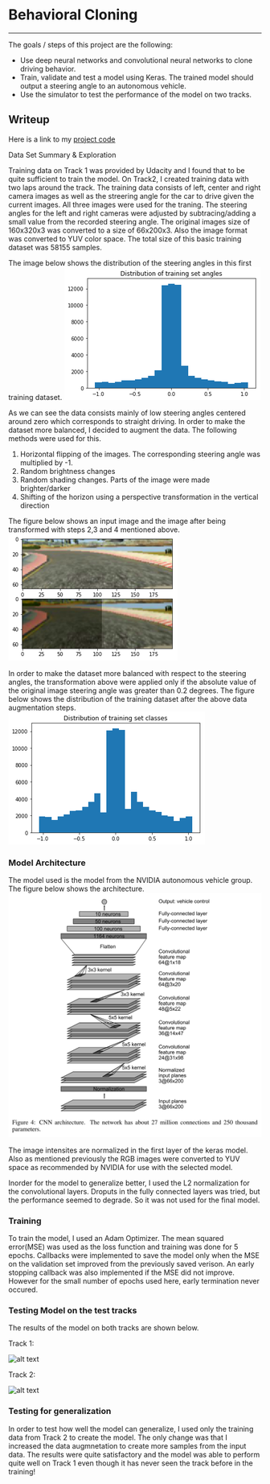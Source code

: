 # Behavioral Cloning

---

The goals / steps of this project are the following:

* Use deep neural networks and convolutional neural networks to clone driving behavior. 
* Train, validate and test a model using Keras. The trained model should output a steering angle to an autonomous vehicle.
* Use the simulator to test the performance of the model on two tracks.
 
[//]: # (Image References)

[image1]: ./Figures/Training-Distribution.png
[image2]: ./Figures/Data-augmentation.png
[image3]: ./Figures/Training-Distribution-After.png
[image4]: ./Figures/9-layer-ConvNet-model.png
[image5]: ./Figures/run1.gif
[image6]: ./Figures/run2.gif


## Writeup 
Here is a link to my [project code](https://github.com/iyerhari5/P3-BehavioralCloning)

Data Set Summary & Exploration

Training data on Track 1 was provided by Udacity and I found that to be quite sufficient to train the model. On Track2, I created training data with
two laps around the track. The training data consists of left, center and right camera images as well as the streering angle for the car to drive
given the current images. All three images were used for the traning. The steering angles for the left and right cameras were adjusted by subtracing/adding
a small value from the recorded steering angle. The original images size of 160x320x3 was converted to a size of 66x200x3.  Also the image format
was converted to YUV color space. The total size of this basic training dataset was 58155 samples. 


The image below shows the distribution of the steering angles in this first training dataset.
![alt text][image1]

As we can see the data consists mainly of low steering angles centered around zero which corresponds to straight driving. In order to make the
dataset more balanced, I decided to augment the data. The following methods were used for this.
 
 1. Horizontal flipping of the images. The corresponding steering angle was multiplied by -1.
 2. Random brightness changes
 3. Random shading changes. Parts of the image were made brighter/darker
 4. Shifting of the horizon using a perspective transformation in the vertical direction

The figure below shows an input image and the image after being transformed with steps 2,3 and 4 mentioned above.
![alt text][image2]
 
In order to make the dataset more balanced with respect to the steering angles, the transformation above were applied only if the absolute 
value of the original image steering angle was greater than 0.2 degrees. The figure below shows the distribution of the training dataset
after the above data augmentation steps.
![alt text][image3]


### Model Architecture 

The model used is the model from the NVIDIA autonomous vehicle group. The figure below shows the architecture.
![alt text][image4]

The image intensites are normalized in the first layer of the keras model. Also as mentioned previously the RGB images were converted to YUV space
as recommended by NVIDIA for use with the selected model.

Inorder for the model to generalize better, I used the L2 normalization for the convolutional layers. Droputs in the fully connected layers was tried,
but the performance seemed to degrade. So it was not used for the final model.


### Training

To train the model, I used an Adam Optimizer. The mean squared error(MSE) was used as the loss function and training was done for 5 epochs. Callbacks
were implemented to save the model only when the MSE on the validation set improved from the previously saved verison. An early stopping callback 
was also implemented if the MSE did not improve. However for the small number of epochs used here, early termination never occured.

### Testing  Model on the test tracks

The results of the model on both tracks are shown below. 

Track 1:

![alt text][image5]

Track 2:

![alt text][image6]


### Testing for generalization

In order to test how well the model can generalize, I used only the training data from Track 2 to create the model. The only change was that I increased the data augmnetation to create more samples from the 
input data. The results were quite satisfactory and the model was able to perform quite well on Track 1 even though it has never seen the track before
in the training!

